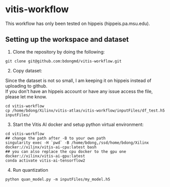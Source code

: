 # vitis-workflow

This workflow has only been tested on hippeis (hippeis.pa.msu.edu).

## Setting up the workspace and dataset
1. Clone the repository by doing the following:
```
git clone git@github.com:bdongmd/vitis-workflow.git
```

2. Copy dataset:

Since the dataset is not so small, I am keeping it on hippeis instead of uploading to github.\
If you don't have an hippeis account or have any issue access the file, please let me know.
```
cd vitis-workflow
cp /home/bdong/Xilinx/vitis-atlas/vitis-workflow/inputFiles/df_test.h5 inputFiles/
```

3. Start the Vitis AI docker and setup python virtual environment:
```
cd vitis-workflow
## change the path after -B to your own path
singularity exec -H `pwd` -B /home/bdong,/ssd/home/bdong/Xilinx docker://xilinx/vitis-ai-cpu:latest bash
## you can also replace the cpu docker to the gpu one docker://xilinx/vitis-ai-gpu:latest
conda activate vitis-ai-tensorflow2
```

4. Run quantization
```
python quan_model.py -m inputFiles/my_model.h5
```
